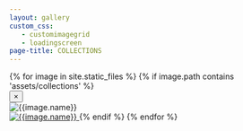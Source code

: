 ```yaml
---
layout: gallery
custom_css:
   - customimagegrid
   - loadingscreen
page-title: COLLECTIONS
---
```


<section id= "photos">
	{% for image in site.static_files %}
	    {% if image.path contains 'assets/collections' %}
	    <div class="modal fade" tabindex="-1" role="dialog" id="index{{forloop.index}}">
		  <div class="modal-dialog modal-lg">
		    <div class="modal-content ">
		      <div class="modal-header">
		        <button type="button" class="close" data-dismiss="modal" aria-label="Close"><span aria-hidden="true">&times;</span></button>
		      </div>
				<img src="{{image.path}}" alt="{{image.name}}" id="{{image.path}}"/>
		    </div><!-- /.modal-content -->
		  </div><!-- /.modal-dialog -->
		</div><!-- /.modal -->
	    <a href="#index{{forloop.index}}" data-toggle="modal" data-target="#index{{forloop.index}}" class="mobile-noclick">
			<img src="{{image.path}}" alt="{{image.name}}" id="index{{forloop.index}}"/>
		</a>
	    {% endif %}
	{% endfor %}
</section>